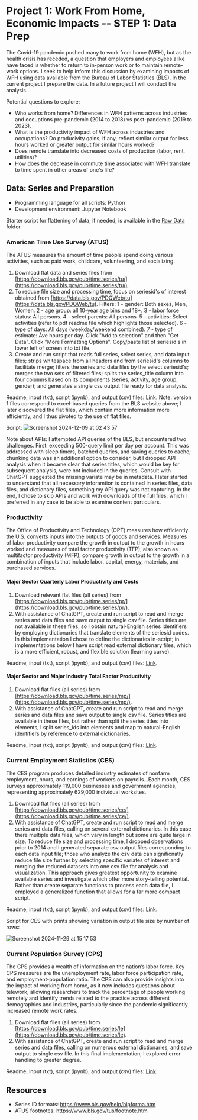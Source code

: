 # Project 1: Work From Home, Economic Impacts -- STEP 1: Data Prep

The Covid-19 pandemic pushed many to work from home (WFH), but as the health crisis has receded, a question that employers and employees alike have faced is whether to return to in-person work or to maintain remote-work options. I seek to help inform this discussion by examining impacts of WFH using data available from the Bureau of Labor Statistics (BLS). In the current project I prepare the data. In a future project I will conduct the analysis.

Potential questions to explore:
* Who works from home? Differences in WFH patterns across industries and occuptions pre-pandemic (2014 to 2018) vs post-pandemic (2019 to 2023). 
* What is the productivity impact of WFH across industries and occupations? Do producivity gains, if any, reflect similar output for less hours worked or greater output for similar hours worked?
* Does remote translate into decreased costs of production (labor, rent, utilities)?
* How does the decrease in commute time associated with WFH translate to time spent in other areas of one's life? 

## Data: Series and Preparation 

* Programming language for all scripts: Python
* Development environment: Jupyter Notebook

Starter script for flattening of data, if needed, is available in the [Raw Data](https://github.com/brenprie/BLS-data-prep/tree/main/Raw%20Data) folder. 

### American Time Use Survey (ATUS)
The ATUS measures the amount of time people spend doing various activities, such as paid work, childcare, volunteering, and socializing.

1. Download flat data and series files from [https://download.bls.gov/pub/time.series/tu/](https://download.bls.gov/pub/time.series/tu/).
2. To reduce file size and processing time, focus on seriesid's of interest obtained from [https://data.bls.gov/PDQWeb/tu](https://data.bls.gov/PDQWeb/tu). Filters: 1 - gender: Both sexes, Men, Women. 2 -	age group: all 10-year age bins and 18+. 3 - labor force status: All persons. 4 - select parents: All persons. 5 - activities: Select activities (refer to pdf readme file which highlights those selected). 6 - type of days: All days (weekday/weekend combined). 7 - type of estimate: Ave hours per day. Click "Add to selection" and then "Get Data". Click "More Formatting Options". Copy/paste list of seriesid's in lower left of screen into txt file.
3. Create and run script that reads full series, select series, and data input files; strips whitespace from all headers and from seriesid's columns to facilitate merge; filters the series and data files by the select seriesid's; merges the two sets of filtered files; splits the series_title column into four columns based on its components (series, activity, age group, gender); and generates a single csv output file ready for data analysis. 

Readme, input (txt), script (ipynb), and output (csv) files: [Link](https://github.com/brenprie/BLS-data-prep/tree/main/Raw%20Data/American%20Time%20Use%20Survey). Note: version 1 files correspond to excel-based queries from the BLS website above; I later discovered the flat files, which contain more information more efficiently, and I thus pivoted to the use of flat files.

Script:
![Screenshot 2024-12-09 at 02 43 57](https://github.com/user-attachments/assets/e2252392-4353-4e5b-96bc-ab2dd08dac5d)

Note about APIs: I attempted API queries of the BLS, but encountered two challenges. First: exceeding 500-query limit per day per account. This was addressed with sleep timers, batched queries, and saving queries to cache; chunking data was an additional option to consider, but I dropped API analysis when it became clear that series titles, which would be key for subsequent analysis, were not included in the queries. Consult with ChatGPT suggested the missing variate may be in metadata. I later started to understand that all necessary inforamtion is contained in series files, data files, and dictionary files, something my API query was not capturing. In the end, I chose to skip APIs and work with downloads of the full files, which I preferred in any case to be able to examine content particulars.        

### Productivity
The Office of Productivity and Technology (OPT) measures how efficiently the U.S. converts inputs into the outputs of goods and services.  Measures of labor productivity compare the growth in output to the growth in hours worked and measures of total factor productivity (TFP), also known as multifactor productivity (MFP), compare growth in output to the growth in a combination of inputs that include labor, capital, energy, materials, and purchased services.

#### Major Sector Quarterly Labor Productivity and Costs
1. Download relevant flat files (all series) from [https://download.bls.gov/pub/time.series/pr/](https://download.bls.gov/pub/time.series/pr/).
2. With assistance of ChatGPT, create and run script to read and merge series and data files and save output to single csv file. Series titles are not available in these files, so I obtain natural-English series identifiers by employing dictionaries that translate elements of the seriesid codes. In this implementation I chose to define the dictionaries in-script; in implementations below I have script read external dictionary files, which is a more efficient, robust, and flexible solution (learning curve).  

Readme, input (txt), script (ipynb), and output (csv) files: [Link](https://github.com/brenprie/BLS-data-prep/tree/main/Raw%20Data/Major%20Sector%20Quarterly%20Labor%20Productivity%20and%20Costs).

#### Major Sector and Major Industry Total Factor Productivity
1. Download flat files (all series) from [https://download.bls.gov/pub/time.series/mp/](https://download.bls.gov/pub/time.series/mp/).
2. With assistance of ChatGPT, create and run script to read and merge series and data files and save output to single csv file. Series titles are available in these files, but rather than split the series titles into elements, I split series_ids into elements and map to natural-English identifiers by reference to external dictionaries.  

Readme, input (txt), script (ipynb), and output (csv) files: [Link](https://github.com/brenprie/BLS-data-prep/tree/main/Raw%20Data/Major%20Sector%20and%20Major%20Industry%20Total%20Factor%20Productivity%20(Annual)).

### Current Employment Statistics (CES)
The CES program produces detailed industry estimates of nonfarm employment, hours, and earnings of workers on payrolls...Each month, CES surveys approximately 119,000 businesses and government agencies, representing approximately 629,000 individual worksites.

1. Download flat files (all series) from [https://download.bls.gov/pub/time.series/ce/](https://download.bls.gov/pub/time.series/ce/).
2. With assistance of ChatGPT, create and run script to read and merge series and data files, calling on several external dictionaries. In this case there multiple data files, which vary in length but some are quite large in size. To reduce file size and processing time, I dropped observations prior to 2014 and I generated separate csv output files corresponding to each data input file; those who analyze the csv data can significnatly reduce file size further by selecting specific variates of interest and merging the reduced datasets into one csv file for analysis and visualization. This approach gives greatest opportunity to examine available series and investigate which offer more story-telling potential. Rather than create separate functions to process each data file, I employed a generalized function that allows for a far more compact script.

Readme, input (txt), script (ipynb), and output (csv) files: [Link](https://github.com/brenprie/BLS-data-prep/tree/main/Raw%20Data/Current%20Employment%20Statistics).

Script for CES with prints showing variation in output file size by number of rows:

![Screenshot 2024-11-29 at 15 17 53](https://github.com/user-attachments/assets/158eb5ab-8b51-4e03-8d2b-e841c65ab9a3)

### Current Population Survey (CPS)
The CPS provides a wealth of information on the nation’s labor force. Key CPS measures are the unemployment rate, labor force participation rate, and employment-population ratio. The CPS can also provide insights into the impact of working from home, as it now includes questions about telework, allowing researchers to track the percentage of people working remotely and identify trends related to the practice across different demographics and industries, particularly since the pandemic significantly increased remote work rates.

1. Download flat files (all series) from [https://download.bls.gov/pub/time.series/le](https://download.bls.gov/pub/time.series/le).
2. With assistance of ChatGPT, create and run script to read and merge series and data files, calling on numerous external dictionaries, and save output to single csv file. In this final implementation, I explored error handling to greater degree.

Readme, input (txt), script (ipynb), and output (csv) files: [Link](https://github.com/brenprie/BLS-data-prep/tree/main/Raw%20Data/Current%20Population%20Survey).

## Resources
* Series ID formats: https://www.bls.gov/help/hlpforma.htm
* ATUS footnotes: https://www.bls.gov/tus/footnote.htm
